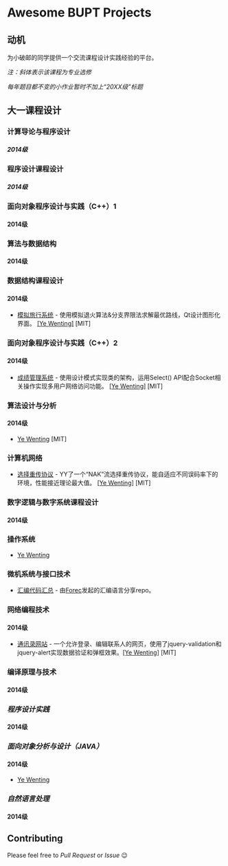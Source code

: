 # Awesome BUPT Projects

## 动机

为小破邮的同学提供一个交流课程设计实践经验的平台。

_注：斜体表示该课程为专业选修_

_每年题目都不变的小作业暂时不加上“20XX级”标题_

## 大一课程设计

### 计算导论与程序设计

##### 2014级

### 程序设计课程设计

##### 2014级

### 面向对象程序设计与实践（C++）1

#### 2014级

### 算法与数据结构

#### 2014级

### 数据结构课程设计

#### 2014级

* [模拟旅行系统](https://github.com/YeWenting/Results-Management-System) - 使用模拟退火算法&分支界限法求解最优路线，Qt设计图形化界面。 [[Ye Wenting]](https://github.com/YeWenting) [MIT]

### 面向对象程序设计与实践（C++）2

#### 2014级

* [成绩管理系统](https://github.com/YeWenting/Results-Management-System) - 使用设计模式实现类的架构，运用Select() API配合Socket相关操作实现多用户网络访问功能。  [[Ye Wenting]](https://github.com/YeWenting) [MIT] 

### 算法设计与分析

#### 2014级

* [Ye Wenting](https://github.com/YeWenting/BUPT-Homework/tree/master/Algorithm%20Design) [MIT]

### 计算机网络

* [选择重传协议](https://github.com/YeWenting/BUPT-Homework/tree/master/Algorithm%20Design) - YY了一个“NAK”流选择重传协议，能自适应不同误码率下的环境，性能接近理论最大值。 [[Ye Wenting]](https://github.com/YeWenting) [MIT] 

### 数字逻辑与数字系统课程设计

#### 2014级

### 操作系统

* [Ye Wenting](https://github.com/YeWenting/BUPT-Homework/tree/master/Operating%20System)

### 微机系统与接口技术

* [汇编代码汇总](https://github.com/Forec/assembly-exercise) - 由[Forec](https://github.com/Forec)发起的汇编语言分享repo。

### 网络编程技术

#### 2014级

* [通讯录网站](https://github.com/YeWenting/yewenting.github.com) - 一个允许登录、编辑联系人的网页，使用了jquery-validation和jquery-alert实现数据验证和弹框效果。[[Ye Wenting]](https://github.com/YeWenting) [MIT] 

### 编译原理与技术

#### 2014级

### *程序设计实践*

#### 2014级

### *面向对象分析与设计（JAVA）*

#### 2014级

* [Ye Wenting](https://github.com/YeWenting/Java-Exercise)

### *自然语言处理*

#### 2014级

## Contributing

Please feel free to *Pull Request* or *Issue* 😉
